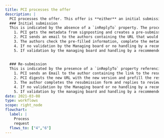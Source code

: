 ```yaml
---
title: PCI processes the offer
description: |
  PCI processes the offer. This offer is **either** an initial submission or a resubmission. The process is **different depending** on the case.
  ### Initial submission
  This is indicated by the absence of a `inReplyTo` property. The process is as follows:
    1. PCI gets the metadata from signposting and creates a pre-submission page
    2. PCI sends an email to the authors containing the URL that would send the author directly to the prefilled submission/resubmission page of PCI X after registering if needed and after login in PCI X website.
    3. The authors check the pre-filled information, complete the metadata (e.g. links to data, scripts, codes, PCI thematic fields) and complete the submission.
    4. If no validation by the Managing board or no handling by a recommender (negative outcome) then an email is sent to the authors and the process stops. PCI sends a `Reject` notification.
    5. If validation by the managing board and handling by a recommender (positive outcome) then an email is sent to the authors and the review process begins. PCI sends a `TentativeAccept` notification.
  
  
  ### Re-submission
  This is indicated by the presence of a `inReplyTo` property referencing the Activity `ID` of the  previous `Reject` notification. The process is as follows:
    1. PCI sends an Email to the author containing the link to the resubmission form
    2. PCI digests the new URL with the new version and prefill the resubmission form with signposting (optional), and keep other old data (eg opposed reviewers)
    3. The author completes the resubmission form and replies to reviewers
    4. If no validation by the Managing board or no handling by a recommender (negative outcome) then an email is sent to the authors and the process stops. PCI sends a `Reject` notification.
    5. If validation by the managing board and handling by a recommender (positive outcome) then an email is sent to the authors and the review process begins. PCI sends a `TentativeAccept` notification.
date: 2021-03-08
type: workflows
scope: right_node
flowchart:
  label: |
    Process
    request
  flows_to: ["4","6"]
---
```



